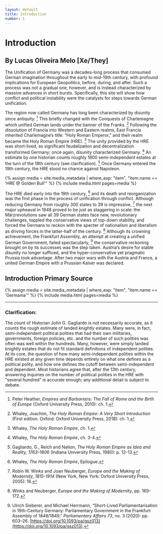 ```yaml
---
layout: default
title: Introduction
number: 1
---
```

# Introduction

## By Lucas Oliveira Melo [Xe/They]

The Unification of Germany was a decades-long process that consumed German imagination throughout the early to mid-19th century, with profound implications for European Geopolitics, before, during, and after. 
Such a process was not a gradual one, however, and is instead characterized by massive advances in short bursts. 
Specifically, this site will show how conflict and political instability were the catalysts for steps towards German unification.

The region now called Germany has long been characterized by disunity since antiquity. [^1]
This briefly changed with the Conquests of Charlemagne which unified German lands under the banner of the Franks. [^2]
Following the dissolution of Francia into Western and Eastern realms, East Francia inherited Charlemagne’s title: “Holy Roman Emperor,” and their realm became the Holy Roman Empire (HRE). [^3]
The unity provided by the HRE was short-lived, as significant feudalization and decentralization transformed Germany; 
once again, disunity characterized Germany. [^4]
An estimate by one historian counts roughly 1800 semi-independent estates at the turn of the 18th century (see clarification). [^5]
Once Germany entered the 19th century, the HRE stood no chance against Napoleon.

{% assign media = site.media_metadata | where_exp: "item", "item.name == 'HRE @ Golden Bull'" %}
{% include media.html pages=media %}

The HRE died early into the 19th century, [^6] and its death and reorganization was the first phase in the process of unification through conflict.
Although reducing Germany from roughly 300 states to 39 is impressive, [^7] the next major upheaval in 1848 proved to be just as staggering in scale: the Märzrevolutions saw all 39 German states face new, revolutionary challenges, toppled the conservative views of top-down stability, and forced the Germans to reckon with the specter of nationalism and liberalism as driving forces in the latter-half of the century. [^8]
Although its crowning achievement, the Frankfurt Assembly, an attempt at creating a unified German Government, failed spectacularly, [^9] the conservative reckoning brought on by its successes was the step taken. 
Austria’s desire for stable disunity no longer sufficed, and the hyper-conservative yet pragmatic Prussia took advantage.
After two major wars with the Austria and France, a united German Empire with a Prussian Kaiser was declared.

## Introduction Primary Source

{% assign media = site.media_metadata | where_exp: "item", "item.name == 'Germania'" %}
{% include media.html pages=media %}

***

### Clarification:

The count of Historian John G. Gagliardo is not necessarily accurate, as it counts the rough estimate of landed *knightly* estates. 
Many were, in fact, semi-independent political polities that had their own militaries, governments, foreign policies, etc. 
and the number of such polities was often was well within the hundreds. 
Many, however, were simply landed knightly estates that do not fit standard definitions of independent polities. 
At its core, the question of how many semi-independent polities within the HRE existed at any given time depends entirely on what one defines as a political polity, and how one defines the cutoff between semi-independent and dependent.
Most historians agree that, after the 13th century, answering inquiries on the number of political polities in the HRE with "several hundred" is accurate enough; any additional detail is subject to debate. 

[^1]: Peter Heather, *Empires and Barbarians: The Fall of Rome and the Birth of Europe* (Oxford University Press, 2010): ch. 1.
[^2]: Whaley, Joachim, *The Holy Roman Empire: A Very Short Introduction* (First edition. Oxford: Oxford University Press, 2018): ch. 1.
[^3]: Whaley, *The Holy Roman Empire*, ch. 1.
[^4]: Whaley, *The Holy Roman Empire*, ch. 3-4.
[^5]: Gagliardo, G., Reich and Nation, *The Holy Roman Empire as Idea and Reality, 1763–1806* (Indiana University Press, 1980): p. 12-13.
[^6]: Whaley, *The Holy Roman Empire*, Epilogue.
[^7]: Robin W. Winks and Joan Neuberger, *Europe and the Making of Modernity, 1815-1914* (New York, New York: Oxford University Press, 2005): 16.
[^8]: Winks and Neuberger, *Europe and the Making of Modernity*, pp. 169-172.
[^9]: Ulrich Sieberer, and Michael Herrmann, “Short-Lived Parliamentarisation in 19th-Century Germany: Parliamentary Government in the Frankfurt Assembly of 1848/1849,” *Parliamentary Affairs 73*, no. 3 (2020): pp. 603–26. [https://doi.org/10.1093/pa/gsz013](https://doi.org/10.1093/pa/gsz013).
